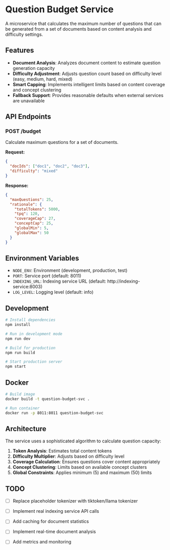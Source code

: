 # Question Budget Service

A microservice that calculates the maximum number of questions that can be generated from a set of documents based on content analysis and difficulty settings.

## Features

- **Document Analysis**: Analyzes document content to estimate question generation capacity
- **Difficulty Adjustment**: Adjusts question count based on difficulty level (easy, medium, hard, mixed)
- **Smart Capping**: Implements intelligent limits based on content coverage and concept clustering
- **Fallback Support**: Provides reasonable defaults when external services are unavailable

## API Endpoints

### POST /budget

Calculate maximum questions for a set of documents.

**Request:**
```json
{
  "docIds": ["doc1", "doc2", "doc3"],
  "difficulty": "mixed"
}
```

**Response:**
```json
{
  "maxQuestions": 25,
  "rationale": {
    "totalTokens": 5000,
    "tpq": 120,
    "coverageCap": 27,
    "conceptCap": 25,
    "globalMin": 5,
    "globalMax": 50
  }
}
```

## Environment Variables

- `NODE_ENV`: Environment (development, production, test)
- `PORT`: Service port (default: 8011)
- `INDEXING_URL`: Indexing service URL (default: http://indexing-service:8003)
- `LOG_LEVEL`: Logging level (default: info)

## Development

```bash
# Install dependencies
npm install

# Run in development mode
npm run dev

# Build for production
npm run build

# Start production server
npm start
```

## Docker

```bash
# Build image
docker build -t question-budget-svc .

# Run container
docker run -p 8011:8011 question-budget-svc
```

## Architecture

The service uses a sophisticated algorithm to calculate question capacity:

1. **Token Analysis**: Estimates total content tokens
2. **Difficulty Multiplier**: Adjusts based on difficulty level
3. **Coverage Calculation**: Ensures questions cover content appropriately
4. **Concept Clustering**: Limits based on available concept clusters
5. **Global Constraints**: Applies minimum (5) and maximum (50) limits

## TODO

- [ ] Replace placeholder tokenizer with tiktoken/llama tokenizer
- [ ] Implement real indexing service API calls
- [ ] Add caching for document statistics
- [ ] Implement real-time document analysis
- [ ] Add metrics and monitoring

